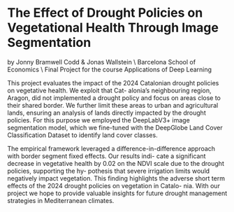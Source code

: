 # The Effect of Drought Policies on Vegetational Health Through Image Segmentation
by Jonny Bramwell Codd & Jonas Wallstein \\
Barcelona School of Economics \\
Final Project for the course Applications of Deep Learning

This project evaluates the impact of the 2024 Catalonian
drought policies on vegetative health. We exploit that Cat-
alonia’s neighbouring region, Aragon, did not implemented a
drought policy and focus on areas close to their shared border.
We further limit these areas to urban and agricultural lands,
ensuring an analysis of lands directly impacted by the drought
policies. For this purpose we employed the DeepLabV3+
image segmentation model, which we fine-tuned with the
DeepGlobe Land Cover Classification Dataset to identify land
cover classes.

The empirical framework leveraged a difference-in-difference
approach with border segment fixed effects. Our results indi-
cate a significant decrease in vegetative health by 0.02 on the
NDVI scale due to the drought policies, supporting the hy-
pothesis that severe irrigation limits would negatively impact
vegetation. This finding highlights the adverse short term
effects of the 2024 drought policies on vegetation in Catalo-
nia. With our project we hope to provide valuable insights
for future drought management strategies in Mediterranean
climates.
